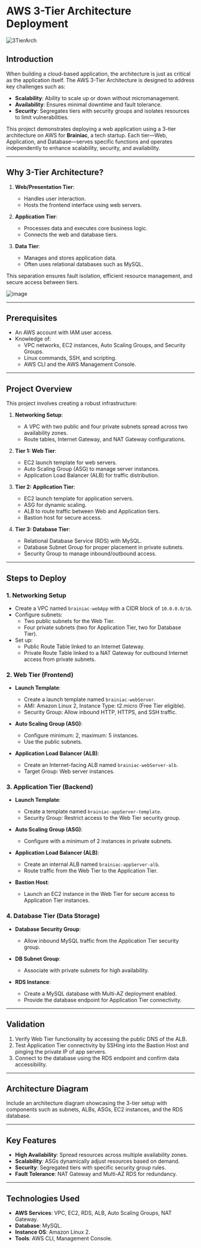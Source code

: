 # **AWS 3-Tier Architecture Deployment**

![3TierArch](https://github.com/user-attachments/assets/b7e351ac-eb8b-49fa-9116-fbc45ca63084)


## **Introduction**
When building a cloud-based application, the architecture is just as critical as the application itself. The AWS 3-Tier Architecture is designed to address key challenges such as:

- **Scalability**: Ability to scale up or down without micromanagement.
- **Availability**: Ensures minimal downtime and fault tolerance.
- **Security**: Segregates tiers with security groups and isolates resources to limit vulnerabilities.

This project demonstrates deploying a web application using a 3-tier architecture on AWS for **Brainiac**, a tech startup. Each tier—Web, Application, and Database—serves specific functions and operates independently to enhance scalability, security, and availability.

---

## **Why 3-Tier Architecture?**
1. **Web/Presentation Tier**:
   - Handles user interaction.
   - Hosts the frontend interface using web servers.

2. **Application Tier**:
   - Processes data and executes core business logic.
   - Connects the web and database tiers.

3. **Data Tier**:
   - Manages and stores application data.
   - Often uses relational databases such as MySQL.

This separation ensures fault isolation, efficient resource management, and secure access between tiers.

![image](https://github.com/user-attachments/assets/89b9586a-9268-4700-8911-abd9998a6b59)

---

## **Prerequisites**
- An AWS account with IAM user access.
- Knowledge of:
  - VPC networks, EC2 instances, Auto Scaling Groups, and Security Groups.
  - Linux commands, SSH, and scripting.
  - AWS CLI and the AWS Management Console.

---

## **Project Overview**
This project involves creating a robust infrastructure:

1. **Networking Setup**:
   - A VPC with two public and four private subnets spread across two availability zones.
   - Route tables, Internet Gateway, and NAT Gateway configurations.

2. **Tier 1: Web Tier**:
   - EC2 launch template for web servers.
   - Auto Scaling Group (ASG) to manage server instances.
   - Application Load Balancer (ALB) for traffic distribution.

3. **Tier 2: Application Tier**:
   - EC2 launch template for application servers.
   - ASG for dynamic scaling.
   - ALB to route traffic between Web and Application tiers.
   - Bastion host for secure access.

4. **Tier 3: Database Tier**:
   - Relational Database Service (RDS) with MySQL.
   - Database Subnet Group for proper placement in private subnets.
   - Security Group to manage inbound/outbound access.

---

## **Steps to Deploy**

### **1. Networking Setup**
- Create a VPC named `brainiac-webApp` with a CIDR block of `10.0.0.0/16`.
- Configure subnets:
  - Two public subnets for the Web Tier.
  - Four private subnets (two for Application Tier, two for Database Tier).
- Set up:
  - Public Route Table linked to an Internet Gateway.
  - Private Route Table linked to a NAT Gateway for outbound Internet access from private subnets.

### **2. Web Tier (Frontend)**
- **Launch Template**:
  - Create a launch template named `brainiac-webServer`.
  - AMI: Amazon Linux 2, Instance Type: t2.micro (Free Tier eligible).
  - Security Group: Allow inbound HTTP, HTTPS, and SSH traffic.

- **Auto Scaling Group (ASG)**:
  - Configure minimum: 2, maximum: 5 instances.
  - Use the public subnets.

- **Application Load Balancer (ALB)**:
  - Create an Internet-facing ALB named `brainiac-webServer-alb`.
  - Target Group: Web server instances.

### **3. Application Tier (Backend)**
- **Launch Template**:
  - Create a template named `brainiac-appServer-template`.
  - Security Group: Restrict access to the Web Tier security group.

- **Auto Scaling Group (ASG)**:
  - Configure with a minimum of 2 instances in private subnets.

- **Application Load Balancer (ALB)**:
  - Create an internal ALB named `brainiac-appServer-alb`.
  - Route traffic from the Web Tier to the Application Tier.

- **Bastion Host**:
  - Launch an EC2 instance in the Web Tier for secure access to Application Tier instances.

### **4. Database Tier (Data Storage)**
- **Database Security Group**:
  - Allow inbound MySQL traffic from the Application Tier security group.

- **DB Subnet Group**:
  - Associate with private subnets for high availability.

- **RDS Instance**:
  - Create a MySQL database with Multi-AZ deployment enabled.
  - Provide the database endpoint for Application Tier connectivity.

---

## **Validation**
1. Verify Web Tier functionality by accessing the public DNS of the ALB.
2. Test Application Tier connectivity by SSHing into the Bastion Host and pinging the private IP of app servers.
3. Connect to the database using the RDS endpoint and confirm data accessibility.

---

## **Architecture Diagram**
Include an architecture diagram showcasing the 3-tier setup with components such as subnets, ALBs, ASGs, EC2 instances, and the RDS database.

---

## **Key Features**
- **High Availability**: Spread resources across multiple availability zones.
- **Scalability**: ASGs dynamically adjust resources based on demand.
- **Security**: Segregated tiers with specific security group rules.
- **Fault Tolerance**: NAT Gateway and Multi-AZ RDS for redundancy.
---

## **Technologies Used**
- **AWS Services**: VPC, EC2, RDS, ALB, Auto Scaling Groups, NAT Gateway.
- **Database**: MySQL.
- **Instance OS**: Amazon Linux 2.
- **Tools**: AWS CLI, Management Console.
